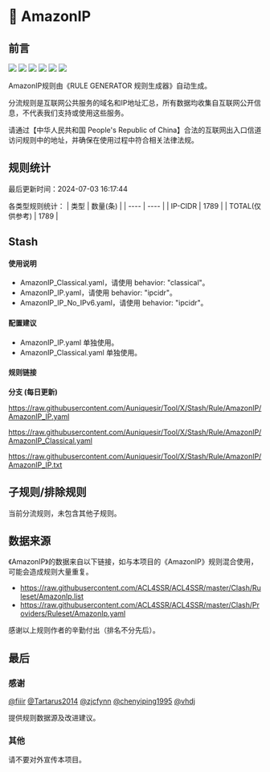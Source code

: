 # 🧸 AmazonIP

## 前言

![](https://shields.io/badge/-移除重复规则-ff69b4) ![](https://shields.io/badge/-DOMAIN与DOMAIN--SUFFIX合并-green) ![](https://shields.io/badge/-DOMAIN--SUFFIX间合并-critical) ![](https://shields.io/badge/-DOMAIN与DOMAIN--KEYWORD合并-9cf) ![](https://shields.io/badge/-DOMAIN--SUFFIX与DOMAIN--KEYWORD合并-blue) ![](https://shields.io/badge/-IP--CIDR(6)合并-blueviolet) 

AmazonIP规则由《RULE GENERATOR 规则生成器》自动生成。

分流规则是互联网公共服务的域名和IP地址汇总，所有数据均收集自互联网公开信息，不代表我们支持或使用这些服务。

请通过【中华人民共和国 People's Republic of China】合法的互联网出入口信道访问规则中的地址，并确保在使用过程中符合相关法律法规。

## 规则统计

最后更新时间：2024-07-03 16:17:44

各类型规则统计：
| 类型 | 数量(条)  | 
| ---- | ----  |
| IP-CIDR | 1789  | 
| TOTAL(仅供参考) | 1789  | 


## Stash 

#### 使用说明
- AmazonIP_Classical.yaml，请使用 behavior: "classical"。
- AmazonIP_IP.yaml，请使用 behavior: "ipcidr"。
- AmazonIP_IP_No_IPv6.yaml，请使用 behavior: "ipcidr"。

#### 配置建议
- AmazonIP_IP.yaml 单独使用。
- AmazonIP_Classical.yaml 单独使用。

#### 规则链接
**分支 (每日更新)**

https://raw.githubusercontent.com/Auniquesir/Tool/X/Stash/Rule/AmazonIP/AmazonIP_IP.yaml

https://raw.githubusercontent.com/Auniquesir/Tool/X/Stash/Rule/AmazonIP/AmazonIP_Classical.yaml

https://raw.githubusercontent.com/Auniquesir/Tool/X/Stash/Rule/AmazonIP/AmazonIP_IP.txt





















## 子规则/排除规则


当前分流规则，未包含其他子规则。

## 数据来源

《AmazonIP》的数据来自以下链接，如与本项目的《AmazonIP》规则混合使用，可能会造成规则大量重复。

- https://raw.githubusercontent.com/ACL4SSR/ACL4SSR/master/Clash/Ruleset/AmazonIp.list
- https://raw.githubusercontent.com/ACL4SSR/ACL4SSR/master/Clash/Providers/Ruleset/AmazonIp.yaml


感谢以上规则作者的辛勤付出（排名不分先后）。

## 最后

### 感谢

[@fiiir](https://github.com/fiiir) [@Tartarus2014](https://github.com/Tartarus2014) [@zjcfynn](https://github.com/zjcfynn) [@chenyiping1995](https://github.com/chenyiping1995) [@vhdj](https://github.com/vhdj)

提供规则数据源及改进建议。

### 其他

请不要对外宣传本项目。